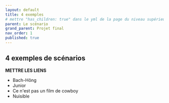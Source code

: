 ```yaml
---
layout: default
title: 4 exemples
# mettre "has_children: true" dans le yml de la page du niveau supérieur
parent: Le scénario
grand_parent: Projet final
nav_order: 1
published: true
---
```

## 4 exemples de scénarios

**METTRE LES LIENS**

- Bach-Hông
- Junior
- Ce n'est pas un film de cowboy
- Nuisible